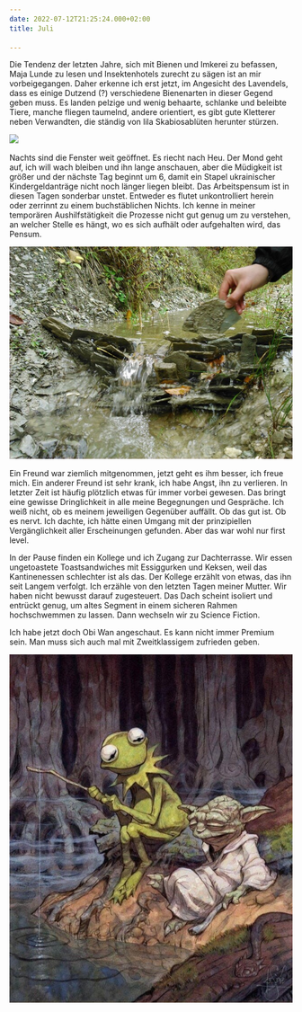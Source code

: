 ```yaml
---
date: 2022-07-12T21:25:24.000+02:00
title: Juli

---
```

Die Tendenz der letzten Jahre, sich mit Bienen und Imkerei zu befassen, Maja Lunde zu lesen und Insektenhotels zurecht zu sägen ist an mir vorbeigegangen. Daher erkenne ich erst jetzt, im Angesicht des Lavendels, dass es einige Dutzend (?) verschiedene Bienenarten in dieser Gegend geben muss. Es landen pelzige und wenig behaarte, schlanke und beleibte Tiere, manche fliegen taumelnd, andere orientiert, es gibt gute Kletterer neben Verwandten, die ständig von lila Skabiosablüten herunter stürzen.

![](/uploads/pxl_20220616_181729491.jpg)

Nachts sind die Fenster weit geöffnet. Es riecht nach Heu. Der Mond geht auf, ich will wach bleiben und ihn lange anschauen, aber die Müdigkeit ist größer und der nächste Tag beginnt um 6, damit ein Stapel ukrainischer  Kindergeldanträge nicht noch länger liegen bleibt. Das Arbeitspensum ist in diesen Tagen sonderbar unstet. Entweder es flutet unkontrolliert herein oder zerrinnt zu einem buchstäblichen Nichts. Ich kenne in meiner temporären Aushilfstätigkeit die Prozesse nicht gut genug um zu verstehen, an welcher Stelle es hängt, wo es sich aufhält oder aufgehalten wird, das Pensum.

![](/uploads/img_20171003_134447.jpg)

Ein Freund war ziemlich mitgenommen, jetzt geht es ihm besser, ich freue mich. Ein anderer Freund ist sehr krank, ich habe Angst, ihn zu verlieren. In letzter Zeit ist häufig plötzlich etwas für immer vorbei gewesen. Das bringt eine gewisse Dringlichkeit in alle meine Begegnungen und Gespräche. Ich weiß nicht, ob es meinem jeweiligen Gegenüber auffällt. Ob das gut ist. Ob es nervt. Ich dachte, ich hätte einen Umgang mit der prinzipiellen Vergänglichkeit aller Erscheinungen gefunden. Aber das war wohl nur first level.

In der Pause finden ein Kollege und ich Zugang zur Dachterrasse. Wir essen ungetoastete Toastsandwiches mit Essiggurken und Keksen, weil das Kantinenessen schlechter ist als das. Der Kollege erzählt von etwas, das ihn seit Langem verfolgt. Ich erzähle von den letzten Tagen meiner Mutter. Wir haben nicht bewusst darauf zugesteuert. Das Dach scheint isoliert und entrückt genug, um altes Segment in einem sicheren Rahmen hochschwemmen zu lassen. Dann wechseln wir zu Science Fiction.

Ich habe jetzt doch Obi Wan angeschaut. Es kann nicht immer Premium sein. Man muss sich auch mal mit Zweitklassigem zufrieden geben.

![](/uploads/signal-2020-02-03-164836.jpg)